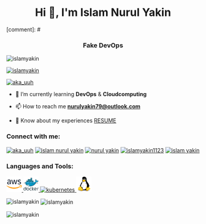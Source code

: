 <h1 align="center">Hi 👋, I'm Islam Nurul Yakin</h1>
[comment]: # <h3 align="center">Fake DevOps</h3>

<p align="left"> <img src="https://komarev.com/ghpvc/?username=islamyakin&label=Profile%20views&color=0e75b6&style=flat" alt="islamyakin" /> </p>

<p align="left"> <a href="https://github.com/ryo-ma/github-profile-trophy"><img src="https://github-profile-trophy.vercel.app/?username=islamyakin" alt="islamyakin" /></a> </p>

<p align="left"> <a href="https://twitter.com/aka_uuh" target="blank"><img src="https://img.shields.io/twitter/follow/aka_uuh?logo=twitter&style=for-the-badge" alt="aka_uuh" /></a> </p>

- 🌱 I’m currently learning **DevOps** & **Cloudcomputing**

- 📫 How to reach me **nurulyakin79@outlook.com**

- 📄 Know about my experiences [RESUME](https://drive.google.com/file/d/1oMePKlSTpWMQcQzQt0Q6HkxYRyIgI211/view?usp=drivesdk)

<h3 align="left">Connect with me:</h3>
<p align="left">
<a href="https://twitter.com/aka_uuh" target="blank"><img align="center" src="https://raw.githubusercontent.com/rahuldkjain/github-profile-readme-generator/master/src/images/icons/Social/twitter.svg" alt="aka_uuh" height="30" width="40" /></a>
<a href="https://linkedin.com/in/islamnurulyakin" target="blank"><img align="center" src="https://raw.githubusercontent.com/rahuldkjain/github-profile-readme-generator/master/src/images/icons/Social/linked-in-alt.svg" alt="islam nurul yakin" height="30" width="40" /></a>
<a href="https://fb.com/magsply" target="blank"><img align="center" src="https://raw.githubusercontent.com/rahuldkjain/github-profile-readme-generator/master/src/images/icons/Social/facebook.svg" alt="nurul yakin" height="30" width="40" /></a>
<a href="https://instagram.com/islamyakin1123" target="blank"><img align="center" src="https://raw.githubusercontent.com/rahuldkjain/github-profile-readme-generator/master/src/images/icons/Social/instagram.svg" alt="islamyakin1123" height="30" width="40" /></a>
<a href="https://www.youtube.com/channel/UCMKfrCDP7gcpJZQlxmXm00A" target="blank"><img align="center" src="https://raw.githubusercontent.com/rahuldkjain/github-profile-readme-generator/master/src/images/icons/Social/youtube.svg" alt="islam yakin" height="30" width="40" /></a>
</p>

<h3 align="left">Languages and Tools:</h3>
<p align="left"> <a href="https://aws.amazon.com" target="_blank" rel="noreferrer"> <img src="https://raw.githubusercontent.com/devicons/devicon/master/icons/amazonwebservices/amazonwebservices-original-wordmark.svg" alt="aws" width="40" height="40"/> </a> <a href="https://www.docker.com/" target="_blank" rel="noreferrer"> <img src="https://raw.githubusercontent.com/devicons/devicon/master/icons/docker/docker-original-wordmark.svg" alt="docker" width="40" height="40"/> </a> <a href="https://kubernetes.io" target="_blank" rel="noreferrer"> <img src="https://www.vectorlogo.zone/logos/kubernetes/kubernetes-icon.svg" alt="kubernetes" width="40" height="40"/> </a> <a href="https://www.linux.org/" target="_blank" rel="noreferrer"> <img src="https://raw.githubusercontent.com/devicons/devicon/master/icons/linux/linux-original.svg" alt="linux" width="40" height="40"/> </a> </p>

<p><img align="left" src="https://github-readme-stats.vercel.app/api/top-langs?username=islamyakin&show_icons=true&locale=en&layout=compact" alt="islamyakin" /></p>

<p>&nbsp;<img align="center" src="https://github-readme-stats.vercel.app/api?username=islamyakin&show_icons=true&locale=en" alt="islamyakin" /></p>

<p><img align="center" src="https://github-readme-streak-stats.herokuapp.com/?user=islamyakin&" alt="islamyakin" /></p>

